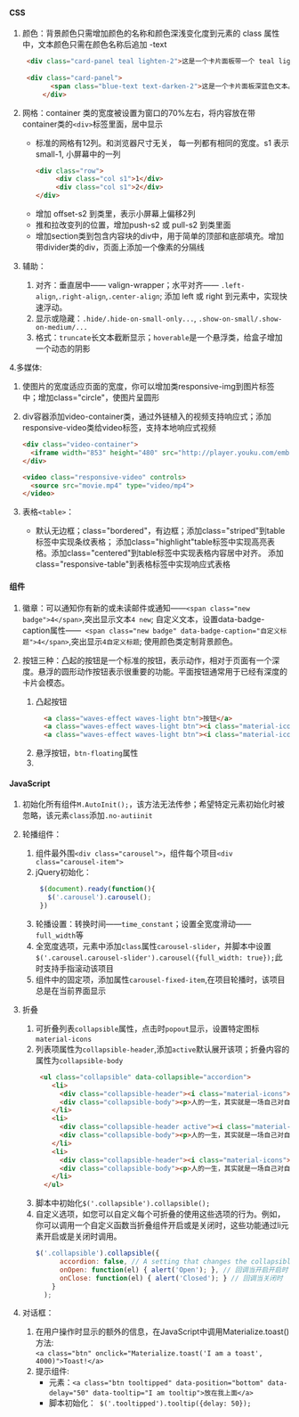 #### CSS
1. 颜色：背景颜色只需增加颜色的名称和颜色深浅变化度到元素的 class 属性中，文本颜色只需在颜色名称后追加 -text
   ```html
    <div class="card-panel teal lighten-2">这是一个卡片面板带一个 teal lighten-2 类。</div>
    
    <div class="card-panel">
          <span class="blue-text text-darken-2">这是一个卡片面板深蓝色文本。</span>
        </div>        
    ```
    
2. 网格：container 类的宽度被设置为窗口的70%左右，将内容放在带container类的`<div>`标签里面，居中显示
   - 标准的网格有12列。和浏览器尺寸无关， 每一列都有相同的宽度。s1 表示 small-1, 小屏幕中的一列  
     ```html
     <div class="row">
          <div class="col s1">1</div>
          <div class="col s1">2</div>
     </div>
     ```
   - 增加 offset-s2 到类里，表示小屏幕上偏移2列  
   - 推和拉改变列的位置，增加push-s2 或 pull-s2 到类里面   
   - 增加section类到包含内容块的div中，用于简单的顶部和底部填充。增加带divider类的div，页面上添加一个像素的分隔线
   
3. 辅助：
   1. 对齐：垂直居中—— valign-wrapper；水平对齐—— `.left-align`,`.right-align`,`.center-align`;
   添加 left 或 right 到元素中，实现快速浮动。
   2. 显示或隐藏：`.hide/.hide-on-small-only...`,  `.show-on-small/.show-on-medium/...`
   3. 格式：`truncate`长文本截断显示；`hoverable`是一个悬浮类，给盒子增加一个动态的阴影
   
4.多媒体:
   1. 使图片的宽度适应页面的宽度，你可以增加类responsive-img到图片标签中；增加class="circle"，使图片呈圆形
   2. div容器添加video-container类，通过外链植入的视频支持响应式；添加responsive-video类给video标签，支持本地响应式视频
      ```html
      <div class="video-container">
        <iframe width="853" height="480" src="http://player.youku.com/embed/XNjE3NTc3Mzk2" frameborder="0" allowfullscreen></iframe>
      </div>

      <video class="responsive-video" controls>
        <source src="movie.mp4" type="video/mp4">
      </video>
      ```
      
5. 表格`<table>`：
   -  默认无边框；class="bordered"，有边框；添加class="striped"到table标签中实现条纹表格；
   添加class="highlight"table标签中实现高亮表格。添加class="centered"到table标签中实现表格内容居中对齐。
   添加class="responsive-table"到表格标签中实现响应式表格 
      
#### 组件
1. 徽章：可以通知你有新的或未读邮件或通知——`<span class="new badge">4</span>`,突出显示文本`4 new`;
   自定义文本，设置data-badge-caption属性——` <span class="new badge" data-badge-caption="自定义标题">4</span>`,突出显示`4自定义标题`;
   使用颜色类定制背景颜色。
   
2. 按钮三种：凸起的按钮是一个标准的按钮，表示动作，相对于页面有一个深度。悬浮的圆形动作按钮表示很重要的功能。平面按钮通常用于已经有深度的卡片会模态。    
   1. 凸起按钮
      ```html
        <a class="waves-effect waves-light btn">按钮</a>
        <a class="waves-effect waves-light btn"><i class="material-icons left">cloud</i>按钮</a>
        <a class="waves-effect waves-light btn"><i class="material-icons right">cloud</i>按钮</a>        
      ```
   2. 悬浮按钮，`btn-floating`属性
   3. 
     

#### JavaScript
1. 初始化所有组件`M.AutoInit();`，该方法无法传参；希望特定元素初始化时被忽略，该元素`class`添加`.no-autiinit`
2. 轮播组件：
   1. 组件最外围`<div class="carousel">`，组件每个项目`<div class="carousel-item">`
   2. jQuery初始化：
       ```javascript
        $(document).ready(function(){
          $('.carousel').carousel();
        })
        ```
   3. 轮播设置：转换时间——`time_constant`；设置全宽度滑动——`full_width`等
   4. 全宽度选项，元素中添加`class`属性`carousel-slider`，并脚本中设置
   ` $('.carousel.carousel-slider').carousel({full_width: true});`此时支持手指滚动该项目
   5. 组件中的固定项，添加属性`carousel-fixed-item`,在项目轮播时，该项目总是在当前界面显示 
   
3. 折叠
   1. 可折叠列表`collapsible`属性，点击时`popout`显示，设置特定图标`material-icons`
   2. 列表项属性为`collapsible-header`,添加`active`默认展开该项；折叠内容的属性为`collapsible-body`
        ```html
         <ul class="collapsible" data-collapsible="accordion">
            <li>
              <div class="collapsible-header"><i class="material-icons">filter_drama</i>一</div>
              <div class="collapsible-body"><p>人的一生，其实就是一场自己对自己的战争。</p></div>
            </li>
            <li>
              <div class="collapsible-header active"><i class="material-icons">place</i>二</div>
              <div class="collapsible-body"><p>人的一生，其实就是一场自己对自己的战争。</p></div>
            </li>
            <li>
              <div class="collapsible-header"><i class="material-icons">whatshot</i>三</div>
              <div class="collapsible-body"><p>人的一生，其实就是一场自己对自己的战争。</p></div>
            </li>
          </ul>
        ```
   2. 脚本中初始化`$('.collapsible').collapsible();`       
   3. 自定义选项，如您可以自定义每个可折叠的使用这些选项的行为。例如，你可以调用一个自定义函数当折叠组件开启或是关闭时，这些功能通过li元素开启或是关闭时调用。
        ```javascript
        $('.collapsible').collapsible({
              accordion: false, // A setting that changes the collapsible behavior to expandable instead of the default accordion style
              onOpen: function(el) { alert('Open'); }, // 回调当开启开启时
              onClose: function(el) { alert('Closed'); } // 回调当关闭时
            }
          );
        ``` 
4. 对话框：
   1. 在用户操作时显示的额外的信息，在JavaScript中调用Materialize.toast()方法:        
      `<a class="btn" onclick="Materialize.toast('I am a toast', 4000)">Toast!</a>`
   2. 提示组件:
      - 元素：`<a class="btn tooltipped" data-position="bottom" data-delay="50" data-tooltip="I am tooltip">放在我上面</a>` 
      - 脚本初始化：` $('.tooltipped').tooltip({delay: 50});`